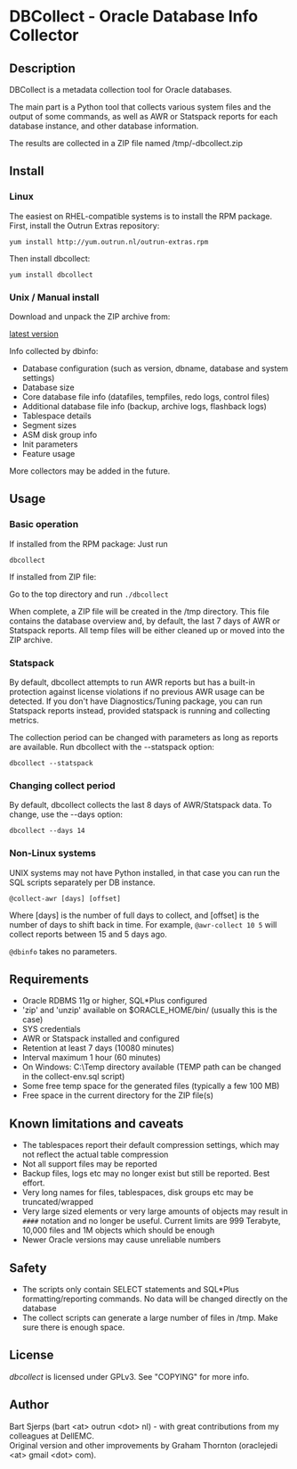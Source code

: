 DBCollect - Oracle Database Info Collector
=

## Description

DBCollect is a metadata collection tool for Oracle databases.

The main part is a Python tool that collects various system files and
the output of some commands, as well as AWR or Statspack reports for each
database instance, and other database information.

The results are collected in a ZIP file named
/tmp/<hostname>-dbcollect.zip

## Install

### Linux

The easiest on RHEL-compatible systems is to install the RPM package.
First, install the Outrun Extras repository:

`yum install http://yum.outrun.nl/outrun-extras.rpm`

Then install dbcollect:

`yum install dbcollect`

### Unix / Manual install

Download and unpack the ZIP archive from:

[latest version](https://github.com/outrunnl/dbcollect/releases/latest)



Info collected by dbinfo:

- Database configuration (such as version, dbname, database and system settings)
- Database size
- Core database file info (datafiles, tempfiles, redo logs, control files)
- Additional database file info (backup, archive logs, flashback logs)
- Tablespace details
- Segment sizes
- ASM disk group info
- Init parameters
- Feature usage

More collectors may be added in the future.

## Usage

### Basic operation

If installed from the RPM package:
Just run 

`dbcollect`

If installed from ZIP file:

Go to the top directory and run
`./dbcollect`

When complete, a ZIP file will be created in the /tmp directory. This file contains the database overview and, by default, the last 7 days of AWR or Statspack reports. All temp files will be either cleaned up or moved into the ZIP archive.

### Statspack

By default, dbcollect attempts to run AWR reports but has a built-in protection against license violations if no previous AWR usage can be detected. If you don't have Diagnostics/Tuning package, you can run Statspack reports instead, provided statspack is running and collecting metrics.


The collection period can be changed with parameters as long as reports are available. Run dbcollect with the --statspack option:

`dbcollect --statspack`

### Changing collect period

By default, dbcollect collects the last 8 days of AWR/Statspack data. To change, use the --days option:

`dbcollect --days 14`

### Non-Linux systems

UNIX systems may not have Python installed, in that case you can run the SQL scripts separately per DB instance.


`@collect-awr [days] [offset]`

Where [days] is the number of full days to collect, and [offset] is the number of days to shift back in time. For example, `@awr-collect 10 5` will collect reports between 15 and 5 days ago.

`@dbinfo` takes no parameters.

## Requirements

- Oracle RDBMS 11g or higher, SQL*Plus configured
- 'zip' and 'unzip' available on $ORACLE_HOME/bin/ (usually this is the case)
- SYS credentials
- AWR or Statspack installed and configured
- Retention at least 7 days (10080 minutes)
- Interval maximum 1 hour (60 minutes)
- On Windows: C:\Temp directory available (TEMP path can be changed in the collect-env.sql script)
- Some free temp space for the generated files (typically a few 100 MB)
- Free space in the current directory for the ZIP file(s)

## Known limitations and caveats

- The tablespaces report their default compression settings, which may not reflect the actual table compression
- Not all support files may be reported
- Backup files, logs etc may no longer exist but still be reported. Best effort.
- Very long names for files, tablespaces, disk groups etc may be truncated/wrapped
- Very large sized elements or very large amounts of objects may result in `####` notation and no longer be useful. Current limits are 999 Terabyte, 10,000 files and 1M objects which should be enough
- Newer Oracle versions may cause unreliable numbers

## Safety

- The scripts only contain SELECT statements and SQL*Plus formatting/reporting commands. No data will be changed directly on the database
- The collect scripts can generate a large number of files in /tmp. Make sure there is enough space.

## License

_dbcollect_ is licensed under GPLv3. See "COPYING" for more info.

## Author

Bart Sjerps (bart &lt;at&gt; outrun &lt;dot&gt; nl) - with great contributions from my colleagues at DellEMC.<br>
Original version and other improvements by Graham Thornton (oraclejedi &lt;at&gt; gmail &lt;dot&gt; com).



